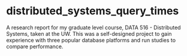 # distributed_systems_query_times
A research report for my graduate level course, DATA 516 - Distributed Systems, taken at the UW.  This was a self-designed project to gain experience with three popular database platforms and run studies to compare performance.
